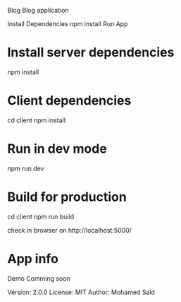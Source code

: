 Blog
Blog application


Install Dependencies
npm install
Run App

# Install server dependencies

npm install

# Client dependencies

cd client
npm install

# Run in dev mode

npm run dev

# Build for production

cd client
npm run build

check in browser on http://localhost:5000/

# App info

Demo
Comming soon

Version: 2.0.0
License: MIT
Author: Mohamed Said
